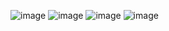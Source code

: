 ![image](https://user-images.githubusercontent.com/84061081/125165382-9e965980-e1d1-11eb-93a9-d01149f40832.png)
![image](https://user-images.githubusercontent.com/84061081/125165438-d7363300-e1d1-11eb-848e-38fdb6605b3a.png)
![image](https://user-images.githubusercontent.com/84061081/125192298-191eb200-e282-11eb-912c-6e7c5272241e.png)
![image](https://user-images.githubusercontent.com/84061081/125192362-6ac73c80-e282-11eb-8d58-aaa1faee599a.png)
